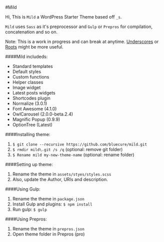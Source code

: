 #Mild

Hi, This is `Mild` a WordPress Starter Theme based off `_s`.

`Mild` uses `Sass` as it's preprocessor and `Gulp` or `Prepros` for compilation, concatenation and so on.

Note: This is a work in progress and can break at anytime. 
[Underscores](http://github.com/Automattic/_s) or [Roots](http://github.com/roots/roots) might be more useful.

####Mild includeds:
* Standard templates
* Default styles
* Custom functions
* Helper classes
* Image widget
* Latest posts widgets
* Shortcodes plugin
* Normalize (3.0.1)
* Font Awesome (4.1.0)
* OwlCarousel (2.0.0-beta.2.4)
* Magnific Popup (0.9.9)
* OptionTree (Latest)

####Installing theme:
1. `$ git clone --recursive https://github.com/bluecure/mild.git`
2. `$ rmdir mild\.git /s /q` (optional: remove git folder)
3. `$ Rename mild my-new-theme-name` (optional: rename folder)

####Setting up theme:
1. Rename the theme in `assets/styes/styles.scss`
2. Also, update the Author, URIs and description.

####Using Gulp:
1. Rename the theme in `package.json`
2. Install Gulp and plugins: `$ npm install`
3. Run gulp: `$ gulp`

####Using Prepros:
1. Rename the theme in `prepros.json`
2. Open theme folder in Prepros (pro)

